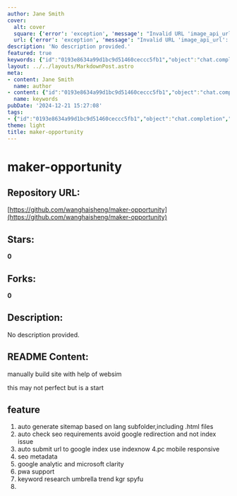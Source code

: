 ```yaml
---
author: Jane Smith
cover:
  alt: cover
  square: {'error': 'exception', 'message': "Invalid URL 'image_api_url': No scheme supplied. Perhaps you meant https://image_api_url?"}
  url: {'error': 'exception', 'message': "Invalid URL 'image_api_url': No scheme supplied. Perhaps you meant https://image_api_url?"}
description: 'No description provided.'
featured: true
keywords: {"id":"0193e8634a99d1bc9d51460ceccc5fb1","object":"chat.completion","created":1734770641,"model":"Qwen/Qwen2.5-7B-Instruct","choices":[{"index":0,"message":{"role":"assistant","content":"### Keywords and Tags Extracted from the Text:\n\n- maker-opportunity\n- manually build site\n- websim\n- auto generate sitemap\n- lang subfolder\n- html files\n- SEO requirements\n- Google redirection\n- not index issue\n- auto submit URL\n- Google Index\n- IndexNow\n- PC mobile responsive\n- SEO metadata\n- Google Analytics\n- Microsoft Clarity\n- PWA support\n- Keyword research\n- Umbrella\n- Trend\n- KGR\n- SpyFu\n\nThese keywords and tags cover the main features and technologies mentioned in the text."},"finish_reason":"stop"}],"usage":{"prompt_tokens":152,"completion_tokens":122,"total_tokens":274},"system_fingerprint":""}
layout: ../../layouts/MarkdownPost.astro
meta:
- content: Jane Smith
  name: author
- content: {"id":"0193e8634a99d1bc9d51460ceccc5fb1","object":"chat.completion","created":1734770641,"model":"Qwen/Qwen2.5-7B-Instruct","choices":[{"index":0,"message":{"role":"assistant","content":"### Keywords and Tags Extracted from the Text:\n\n- maker-opportunity\n- manually build site\n- websim\n- auto generate sitemap\n- lang subfolder\n- html files\n- SEO requirements\n- Google redirection\n- not index issue\n- auto submit URL\n- Google Index\n- IndexNow\n- PC mobile responsive\n- SEO metadata\n- Google Analytics\n- Microsoft Clarity\n- PWA support\n- Keyword research\n- Umbrella\n- Trend\n- KGR\n- SpyFu\n\nThese keywords and tags cover the main features and technologies mentioned in the text."},"finish_reason":"stop"}],"usage":{"prompt_tokens":152,"completion_tokens":122,"total_tokens":274},"system_fingerprint":""}
  name: keywords
pubDate: '2024-12-21 15:27:08'
tags:
- {"id":"0193e8634a99d1bc9d51460ceccc5fb1","object":"chat.completion","created":1734770641,"model":"Qwen/Qwen2.5-7B-Instruct","choices":[{"index":0,"message":{"role":"assistant","content":"### Keywords and Tags Extracted from the Text:\n\n- maker-opportunity\n- manually build site\n- websim\n- auto generate sitemap\n- lang subfolder\n- html files\n- SEO requirements\n- Google redirection\n- not index issue\n- auto submit URL\n- Google Index\n- IndexNow\n- PC mobile responsive\n- SEO metadata\n- Google Analytics\n- Microsoft Clarity\n- PWA support\n- Keyword research\n- Umbrella\n- Trend\n- KGR\n- SpyFu\n\nThese keywords and tags cover the main features and technologies mentioned in the text."},"finish_reason":"stop"}],"usage":{"prompt_tokens":152,"completion_tokens":122,"total_tokens":274},"system_fingerprint":""}
theme: light
title: maker-opportunity
---
```


# maker-opportunity

## Repository URL: 
[https://github.com/wanghaisheng/maker-opportunity](https://github.com/wanghaisheng/maker-opportunity)

## Stars: 
**0**

## Forks: 
**0**

## Description: 
No description provided.

## README Content: 
manually build site with help of websim



this may not perfect but is a start


## feature 


1. auto generate sitemap based on lang subfolder,including .html files
2. auto check seo requirements avoid google redirection and not index issue
3. auto submit url to google index use indexnow
4.pc mobile responsive
5. seo metadata
6. google analytic and microsoft clarity
7. pwa support
8. keyword research
   umbrella  trend  kgr spyfu
10. 

